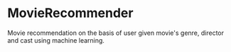 # MovieRecommender
Movie recommendation on the basis of user given movie's genre, director and cast using machine learning.
